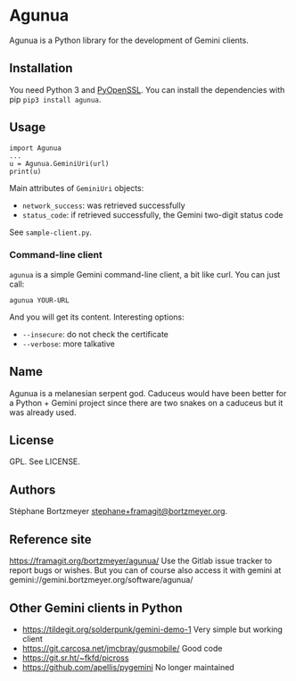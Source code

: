 # Agunua

Agunua is a Python library for the development of Gemini clients.

## Installation

You need Python 3 and [PyOpenSSL](https://www.pyopenssl.org/).  You
can install the dependencies with pip `pip3 install agunua`. 

## Usage

```
import Agunua
...
u = Agunua.GeminiUri(url)
print(u)
```

Main attributes of `GeminiUri` objects:
* `network_success`: was retrieved successfully
* `status_code`: if retrieved successfully, the Gemini two-digit
  status code

See `sample-client.py`.

### Command-line client

`agunua` is a simple Gemini command-line client, a bit like
curl. You can just call:

```
agunua YOUR-URL
```

And you will get its content. Interesting options:

* `--insecure`: do not check the certificate
* `--verbose`: more talkative

## Name

Agunua is a melanesian serpent god. Caduceus would have been better
for a Python + Gemini project since there are two snakes on a caduceus
but it was already used.

## License

GPL. See LICENSE.

## Authors

Stéphane Bortzmeyer <stephane+framagit@bortzmeyer.org>.

## Reference site

https://framagit.org/bortzmeyer/agunua/ Use the Gitlab issue tracker to
report bugs or wishes. But you can of course also access it with
gemini at gemini://gemini.bortzmeyer.org/software/agunua/

## Other Gemini clients in Python 

* https://tildegit.org/solderpunk/gemini-demo-1 Very simple but working client
* https://git.carcosa.net/jmcbray/gusmobile/ Good code
* https://git.sr.ht/~fkfd/picross 
* https://github.com/apellis/pygemini No longer maintained


